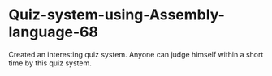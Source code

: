 # Quiz-system-using-Assembly-language-68
Created an interesting quiz system. Anyone can judge himself within a short time by this quiz system.

